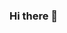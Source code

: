 ### Hi there 👋

<!--
**2118998/2118998** is a ✨ _special_ ✨ repository because its `README.md` (this file) appears on your GitHub profile.

Here are some ideas to get you started:Request Id: 78333eb7-8b6f-4608-b5f6-c2eb01a02a00
Correlation Id: 154b283e-bff7-46aa-89cb-a3484b40d5ed
Timestamp: 2022-07-25T09:54:23Z
Message: AADSTS90072: User account 'mf6092959@gmail.com' from identity provider 'live.com' does not exist in tenant 'Transocean' and cannot access the application 'https://advocate.socialchorus.com/transocean/transocean/saml/metadata'(Transocean Current) in that tenant. The account needs to be added as an external user in the tenant first. Sign out and sign in again with a different Azure Active Directory user account

- 🔭 I’m currently working on ...
- 🌱 I’m currently learning ...
- 👯 I’m looking to collaborate on ...
- 🤔 I’m looking for help with ...
- 💬 Ask me about ...
- 📫 How to reach me: ...
- 😄 Pronouns: ...
- ⚡ Fun fact: ...
-->

